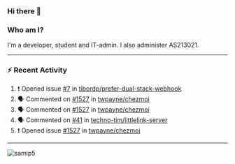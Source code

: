 ### Hi there 👋

### Who am I?
I'm a developer, student and IT-admin. I also administer AS213021.

---
### :zap: Recent Activity
<!--START_SECTION:activity-->
1. ❗️ Opened issue [#7](https://github.com/tibordp/prefer-dual-stack-webhook/issues/7) in [tibordp/prefer-dual-stack-webhook](https://github.com/tibordp/prefer-dual-stack-webhook)
2. 🗣 Commented on [#1527](https://github.com/twpayne/chezmoi/issues/1527) in [twpayne/chezmoi](https://github.com/twpayne/chezmoi)
3. 🗣 Commented on [#1527](https://github.com/twpayne/chezmoi/issues/1527) in [twpayne/chezmoi](https://github.com/twpayne/chezmoi)
4. 🗣 Commented on [#41](https://github.com/techno-tim/littlelink-server/issues/41) in [techno-tim/littlelink-server](https://github.com/techno-tim/littlelink-server)
5. ❗️ Opened issue [#1527](https://github.com/twpayne/chezmoi/issues/1527) in [twpayne/chezmoi](https://github.com/twpayne/chezmoi)
<!--END_SECTION:activity-->
---

<img align="center" src="https://github-readme-stats.vercel.app/api?username=samip5&show_icons=true" alt="samip5" />
